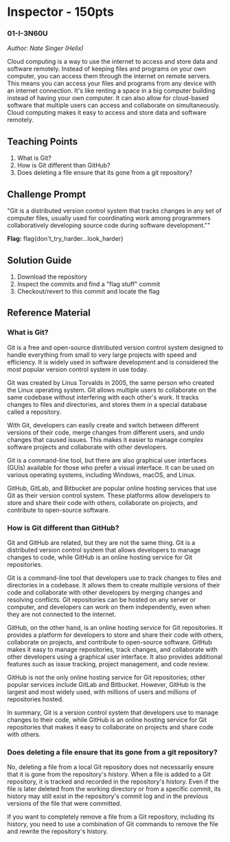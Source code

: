 # Inspector - 150pts
### 01-I-3N60U
*Author: Nate Singer (Helix)*

Cloud computing is a way to use the internet to access and store data and software remotely. Instead of keeping files and programs on your own computer, you can access them through the internet on remote servers. This means you can access your files and programs from any device with an internet connection. It's like renting a space in a big computer building instead of having your own computer. It can also allow for cloud-based software that multiple users can access and collaborate on simultaneously. Cloud computing makes it easy to access and store data and software remotely.

## Teaching Points
1. What is Git?
2. How is Git different than GitHub?
3. Does deleting a file ensure that its gone from a git repository?

## Challenge Prompt
"Git is a distributed version control system that tracks changes in any set of computer files, usually used for coordinating work among programmers collaboratively developing source code during software development.""

**Flag:** flag{don't_try_harder...look_harder}

## Solution Guide
1. Download the repository
2. Inspect the commits and find a "flag stuff" commit
3. Checkout/revert to this commit and locate the flag

## Reference Material
### What is Git?
Git is a free and open-source distributed version control system designed to handle everything from small to very large projects with speed and efficiency. It is widely used in software development and is considered the most popular version control system in use today.

Git was created by Linus Torvalds in 2005, the same person who created the Linux operating system. Git allows multiple users to collaborate on the same codebase without interfering with each other's work. It tracks changes to files and directories, and stores them in a special database called a repository.

With Git, developers can easily create and switch between different versions of their code, merge changes from different users, and undo changes that caused issues. This makes it easier to manage complex software projects and collaborate with other developers.

Git is a command-line tool, but there are also graphical user interfaces (GUIs) available for those who prefer a visual interface. It can be used on various operating systems, including Windows, macOS, and Linux.

GitHub, GitLab, and Bitbucket are popular online hosting services that use Git as their version control system. These platforms allow developers to store and share their code with others, collaborate on projects, and contribute to open-source software.

### How is Git different than GitHub?
Git and GitHub are related, but they are not the same thing. Git is a distributed version control system that allows developers to manage changes to code, while GitHub is an online hosting service for Git repositories.

Git is a command-line tool that developers use to track changes to files and directories in a codebase. It allows them to create multiple versions of their code and collaborate with other developers by merging changes and resolving conflicts. Git repositories can be hosted on any server or computer, and developers can work on them independently, even when they are not connected to the internet.

GitHub, on the other hand, is an online hosting service for Git repositories. It provides a platform for developers to store and share their code with others, collaborate on projects, and contribute to open-source software. GitHub makes it easy to manage repositories, track changes, and collaborate with other developers using a graphical user interface. It also provides additional features such as issue tracking, project management, and code review.

GitHub is not the only online hosting service for Git repositories; other popular services include GitLab and Bitbucket. However, GitHub is the largest and most widely used, with millions of users and millions of repositories hosted.

In summary, Git is a version control system that developers use to manage changes to their code, while GitHub is an online hosting service for Git repositories that makes it easy to collaborate on projects and share code with others.

### Does deleting a file ensure that its gone from a git repository?
No, deleting a file from a local Git repository does not necessarily ensure that it is gone from the repository's history. When a file is added to a Git repository, it is tracked and recorded in the repository's history. Even if the file is later deleted from the working directory or from a specific commit, its history may still exist in the repository's commit log and in the previous versions of the file that were committed.

If you want to completely remove a file from a Git repository, including its history, you need to use a combination of Git commands to remove the file and rewrite the repository's history.
